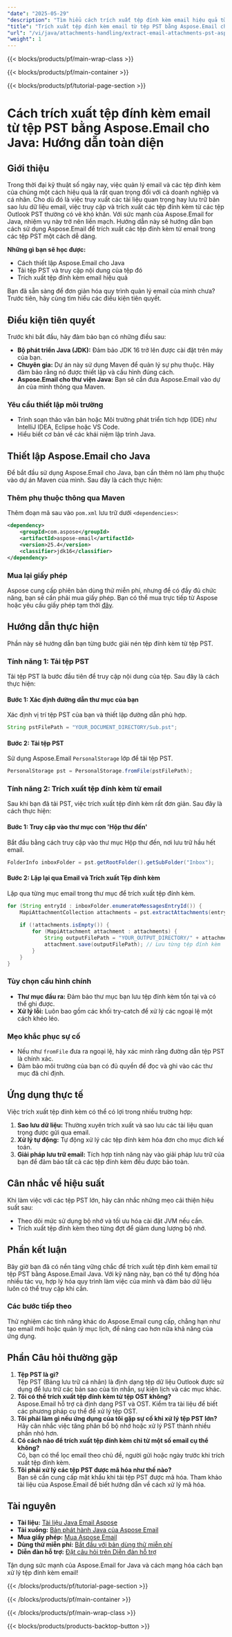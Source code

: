 ```yaml
---
"date": "2025-05-29"
"description": "Tìm hiểu cách trích xuất tệp đính kèm email hiệu quả từ tệp PST bằng Aspose.Email for Java. Hướng dẫn toàn diện này bao gồm thiết lập, tải tệp PST và trích xuất tệp đính kèm một cách liền mạch."
"title": "Trích xuất tệp đính kèm email từ tệp PST bằng Aspose.Email cho Java&#58; Hướng dẫn từng bước"
"url": "/vi/java/attachments-handling/extract-email-attachments-pst-aspose-java/"
"weight": 1
---
```


{{< blocks/products/pf/main-wrap-class >}}

{{< blocks/products/pf/main-container >}}

{{< blocks/products/pf/tutorial-page-section >}}
# Cách trích xuất tệp đính kèm email từ tệp PST bằng Aspose.Email cho Java: Hướng dẫn toàn diện

## Giới thiệu

Trong thời đại kỹ thuật số ngày nay, việc quản lý email và các tệp đính kèm của chúng một cách hiệu quả là rất quan trọng đối với cả doanh nghiệp và cá nhân. Cho dù đó là việc truy xuất các tài liệu quan trọng hay lưu trữ bản sao lưu dữ liệu email, việc truy cập và trích xuất các tệp đính kèm từ các tệp Outlook PST thường có vẻ khó khăn. Với sức mạnh của Aspose.Email for Java, nhiệm vụ này trở nên liền mạch. Hướng dẫn này sẽ hướng dẫn bạn cách sử dụng Aspose.Email để trích xuất các tệp đính kèm từ email trong các tệp PST một cách dễ dàng.

**Những gì bạn sẽ học được:**
- Cách thiết lập Aspose.Email cho Java
- Tải tệp PST và truy cập nội dung của tệp đó
- Trích xuất tệp đính kèm email hiệu quả

Bạn đã sẵn sàng để đơn giản hóa quy trình quản lý email của mình chưa? Trước tiên, hãy cùng tìm hiểu các điều kiện tiên quyết.

## Điều kiện tiên quyết

Trước khi bắt đầu, hãy đảm bảo bạn có những điều sau:
- **Bộ phát triển Java (JDK):** Đảm bảo JDK 16 trở lên được cài đặt trên máy của bạn.
- **Chuyên gia:** Dự án này sử dụng Maven để quản lý sự phụ thuộc. Hãy đảm bảo rằng nó được thiết lập và cấu hình đúng cách.
- **Aspose.Email cho thư viện Java:** Bạn sẽ cần đưa Aspose.Email vào dự án của mình thông qua Maven.

### Yêu cầu thiết lập môi trường

- Trình soạn thảo văn bản hoặc Môi trường phát triển tích hợp (IDE) như IntelliJ IDEA, Eclipse hoặc VS Code.
- Hiểu biết cơ bản về các khái niệm lập trình Java.

## Thiết lập Aspose.Email cho Java

Để bắt đầu sử dụng Aspose.Email cho Java, bạn cần thêm nó làm phụ thuộc vào dự án Maven của mình. Sau đây là cách thực hiện:

### Thêm phụ thuộc thông qua Maven

Thêm đoạn mã sau vào `pom.xml` lưu trữ dưới `<dependencies>`:
```xml
<dependency>
    <groupId>com.aspose</groupId>
    <artifactId>aspose-email</artifactId>
    <version>25.4</version>
    <classifier>jdk16</classifier>
</dependency>
```

### Mua lại giấy phép

Aspose cung cấp phiên bản dùng thử miễn phí, nhưng để có đầy đủ chức năng, bạn sẽ cần phải mua giấy phép. Bạn có thể mua trực tiếp từ Aspose hoặc yêu cầu giấy phép tạm thời [đây](https://purchase.aspose.com/temporary-license/).

## Hướng dẫn thực hiện

Phần này sẽ hướng dẫn bạn từng bước giải nén tệp đính kèm từ tệp PST.

### Tính năng 1: Tải tệp PST

Tải tệp PST là bước đầu tiên để truy cập nội dung của tệp. Sau đây là cách thực hiện:

#### Bước 1: Xác định đường dẫn thư mục của bạn
Xác định vị trí tệp PST của bạn và thiết lập đường dẫn phù hợp.
```java
String pstFilePath = "YOUR_DOCUMENT_DIRECTORY/Sub.pst";
```

#### Bước 2: Tải tệp PST

Sử dụng Aspose.Email `PersonalStorage` lớp để tải tệp PST.
```java
PersonalStorage pst = PersonalStorage.fromFile(pstFilePath);
```

### Tính năng 2: Trích xuất tệp đính kèm từ email

Sau khi bạn đã tải PST, việc trích xuất tệp đính kèm rất đơn giản. Sau đây là cách thực hiện:

#### Bước 1: Truy cập vào thư mục con 'Hộp thư đến'

Bắt đầu bằng cách truy cập vào thư mục Hộp thư đến, nơi lưu trữ hầu hết email.
```java
FolderInfo inboxFolder = pst.getRootFolder().getSubFolder("Inbox");
```

#### Bước 2: Lặp lại qua Email và Trích xuất Tệp đính kèm

Lặp qua từng mục email trong thư mục để trích xuất tệp đính kèm.
```java
for (String entryId : inboxFolder.enumerateMessagesEntryId()) {
    MapiAttachmentCollection attachments = pst.extractAttachments(entryId);
    
    if (!attachments.isEmpty()) {
        for (MapiAttachment attachment : attachments) {
            String outputFilePath = "YOUR_OUTPUT_DIRECTORY/" + attachment.getLongFileName();
            attachment.save(outputFilePath); // Lưu từng tệp đính kèm
        }
    }
}
```

### Tùy chọn cấu hình chính

- **Thư mục đầu ra:** Đảm bảo thư mục bạn lưu tệp đính kèm tồn tại và có thể ghi được.
- **Xử lý lỗi:** Luôn bao gồm các khối try-catch để xử lý các ngoại lệ một cách khéo léo.

### Mẹo khắc phục sự cố

- Nếu như `fromFile` đưa ra ngoại lệ, hãy xác minh rằng đường dẫn tệp PST là chính xác.
- Đảm bảo môi trường của bạn có đủ quyền để đọc và ghi vào các thư mục đã chỉ định.

## Ứng dụng thực tế

Việc trích xuất tệp đính kèm có thể có lợi trong nhiều trường hợp:
1. **Sao lưu dữ liệu:** Thường xuyên trích xuất và sao lưu các tài liệu quan trọng được gửi qua email.
2. **Xử lý tự động:** Tự động xử lý các tệp đính kèm hóa đơn cho mục đích kế toán.
3. **Giải pháp lưu trữ email:** Tích hợp tính năng này vào giải pháp lưu trữ của bạn để đảm bảo tất cả các tệp đính kèm đều được bảo toàn.

## Cân nhắc về hiệu suất

Khi làm việc với các tệp PST lớn, hãy cân nhắc những mẹo cải thiện hiệu suất sau:
- Theo dõi mức sử dụng bộ nhớ và tối ưu hóa cài đặt JVM nếu cần.
- Trích xuất tệp đính kèm theo từng đợt để giảm dung lượng bộ nhớ.

## Phần kết luận

Bây giờ bạn đã có nền tảng vững chắc để trích xuất tệp đính kèm email từ tệp PST bằng Aspose.Email Java. Với kỹ năng này, bạn có thể tự động hóa nhiều tác vụ, hợp lý hóa quy trình làm việc của mình và đảm bảo dữ liệu luôn có thể truy cập khi cần.

### Các bước tiếp theo

Thử nghiệm các tính năng khác do Aspose.Email cung cấp, chẳng hạn như tạo email mới hoặc quản lý mục lịch, để nâng cao hơn nữa khả năng của ứng dụng.

## Phần Câu hỏi thường gặp

1. **Tệp PST là gì?**  
   Tệp PST (Bảng lưu trữ cá nhân) là định dạng tệp dữ liệu Outlook được sử dụng để lưu trữ các bản sao của tin nhắn, sự kiện lịch và các mục khác.
2. **Tôi có thể trích xuất tệp đính kèm từ tệp OST không?**  
   Aspose.Email hỗ trợ cả định dạng PST và OST. Kiểm tra tài liệu để biết các phương pháp cụ thể để xử lý tệp OST.
3. **Tôi phải làm gì nếu ứng dụng của tôi gặp sự cố khi xử lý tệp PST lớn?**  
   Hãy cân nhắc việc tăng phân bổ bộ nhớ hoặc xử lý PST thành nhiều phần nhỏ hơn.
4. **Có cách nào để trích xuất tệp đính kèm chỉ từ một số email cụ thể không?**  
   Có, bạn có thể lọc email theo chủ đề, người gửi hoặc ngày trước khi trích xuất tệp đính kèm.
5. **Tôi phải xử lý các tệp PST được mã hóa như thế nào?**  
   Bạn sẽ cần cung cấp mật khẩu khi tải tệp PST được mã hóa. Tham khảo tài liệu của Aspose.Email để biết hướng dẫn về cách xử lý mã hóa.

## Tài nguyên
- **Tài liệu:** [Tài liệu Java Email Aspose](https://reference.aspose.com/email/java/)
- **Tải xuống:** [Bản phát hành Java của Aspose Email](https://releases.aspose.com/email/java/)
- **Mua giấy phép:** [Mua Aspose Email](https://purchase.aspose.com/buy)
- **Dùng thử miễn phí:** [Bắt đầu với bản dùng thử miễn phí](https://releases.aspose.com/email/java/)
- **Diễn đàn hỗ trợ:** [Đặt câu hỏi trên Diễn đàn hỗ trợ](https://forum.aspose.com/c/email/10)

Tận dụng sức mạnh của Aspose.Email for Java và cách mạng hóa cách bạn xử lý tệp đính kèm email!

{{< /blocks/products/pf/tutorial-page-section >}}

{{< /blocks/products/pf/main-container >}}

{{< /blocks/products/pf/main-wrap-class >}}

{{< blocks/products/products-backtop-button >}}